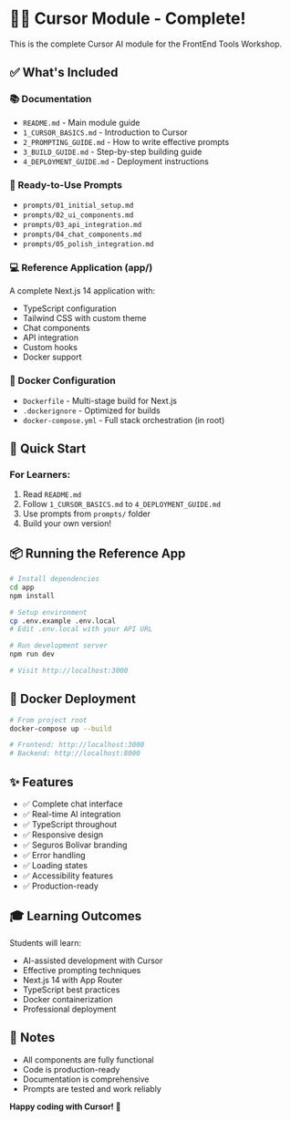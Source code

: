 # 🧑‍💻 Cursor Module - Complete!

This is the complete Cursor AI module for the FrontEnd Tools Workshop.

## ✅ What's Included

### 📚 Documentation
- `README.md` - Main module guide
- `1_CURSOR_BASICS.md` - Introduction to Cursor
- `2_PROMPTING_GUIDE.md` - How to write effective prompts
- `3_BUILD_GUIDE.md` - Step-by-step building guide
- `4_DEPLOYMENT_GUIDE.md` - Deployment instructions

### 🎯 Ready-to-Use Prompts
- `prompts/01_initial_setup.md`
- `prompts/02_ui_components.md`
- `prompts/03_api_integration.md`
- `prompts/04_chat_components.md`
- `prompts/05_polish_integration.md`

### 💻 Reference Application (app/)
A complete Next.js 14 application with:
- TypeScript configuration
- Tailwind CSS with custom theme
- Chat components
- API integration
- Custom hooks
- Docker support

### 🐳 Docker Configuration
- `Dockerfile` - Multi-stage build for Next.js
- `.dockerignore` - Optimized for builds
- `docker-compose.yml` - Full stack orchestration (in root)

## 🚀 Quick Start

### For Learners:
1. Read `README.md`
2. Follow `1_CURSOR_BASICS.md` to `4_DEPLOYMENT_GUIDE.md`
3. Use prompts from `prompts/` folder
4. Build your own version!

## 📦 Running the Reference App

```bash
# Install dependencies
cd app
npm install

# Setup environment
cp .env.example .env.local
# Edit .env.local with your API URL

# Run development server
npm run dev

# Visit http://localhost:3000
```

## 🐳 Docker Deployment

```bash
# From project root
docker-compose up --build

# Frontend: http://localhost:3000
# Backend: http://localhost:8000
```

## ✨ Features

- ✅ Complete chat interface
- ✅ Real-time AI integration
- ✅ TypeScript throughout
- ✅ Responsive design
- ✅ Seguros Bolívar branding
- ✅ Error handling
- ✅ Loading states
- ✅ Accessibility features
- ✅ Production-ready

## 🎓 Learning Outcomes

Students will learn:
- AI-assisted development with Cursor
- Effective prompting techniques
- Next.js 14 with App Router
- TypeScript best practices
- Docker containerization
- Professional deployment

## 📝 Notes

- All components are fully functional
- Code is production-ready
- Documentation is comprehensive
- Prompts are tested and work reliably

**Happy coding with Cursor! 🚀**


